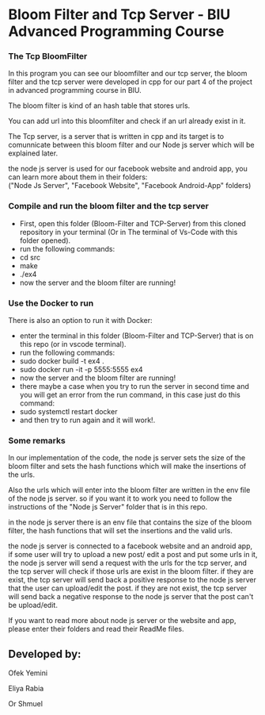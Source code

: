 # Bloom Filter and Tcp Server - BIU Advanced Programming Course 

### The Tcp BloomFilter
In this program you can see our bloomfilter and our tcp server, the bloom filter and the tcp server were developed in cpp for our part 4 of the project in advanced programming course in BIU. 

The bloom filter is kind of an hash table that stores urls.

You can add url into this bloomfilter and check if an url already exist in it. 

The Tcp server, is a server that is written in cpp and its target is to comunnicate between this bloom filter and our Node js server which will be explained later. 

the node js server is used for our facebook website and android app, you can learn more about them in their folders:  
("Node Js Server", "Facebook Website", "Facebook Android-App" folders)

### Compile and run the bloom filter and the tcp server
- First, open this folder (Bloom-Filter and TCP-Server) from this cloned repository in your terminal (Or in The terminal of Vs-Code with this folder opened).
- run the following commands:
- cd src
- make
- ./ex4
- now the server and the bloom filter are running!

### Use the Docker to run 
There is also an option to run it with Docker: 
- enter the terminal in this folder (Bloom-Filter and TCP-Server) that is on this repo (or in vscode terminal).
- run the following commands:
- sudo docker build -t ex4 .
- sudo docker run -it -p 5555:5555 ex4
- now the server and the bloom filter are running!
- there maybe a case when you try to run the server in second time and you will get an error from the run command,
in this case just do this command:
- sudo systemctl restart docker
- and then try to run again and it will work!.

### Some remarks 
In our implementation of the code, the node js server sets the size of the bloom filter and sets the hash functions which will make the insertions of the urls.

Also the urls which will enter into the bloom filter are written in the env file of the node js server. so if you want it to work you need to follow the instructions of the "Node js Server" folder that is in this repo. 

in the node js server there is an env file that contains the size of the bloom filter, the hash functions that will set the insertions and the valid urls.

the node js server is connected to a facebook website and an android app, if some user will try to upload a  new post/ edit a post and put some urls  in it, the node js server will send a request with the urls for the tcp server, and the tcp server will check if those urls are exist in the bloom filter. if they are exist, the tcp server will send back a positive response to the node js server that the user can upload/edit the post. if they are not exist, the tcp server will send back a negative response to the node js server that the post can't be upload/edit. 

If you want to read more about node js server or the website and app, please enter their folders and read their ReadMe files.

## Developed by:

Ofek Yemini  

Eliya Rabia 

Or Shmuel


